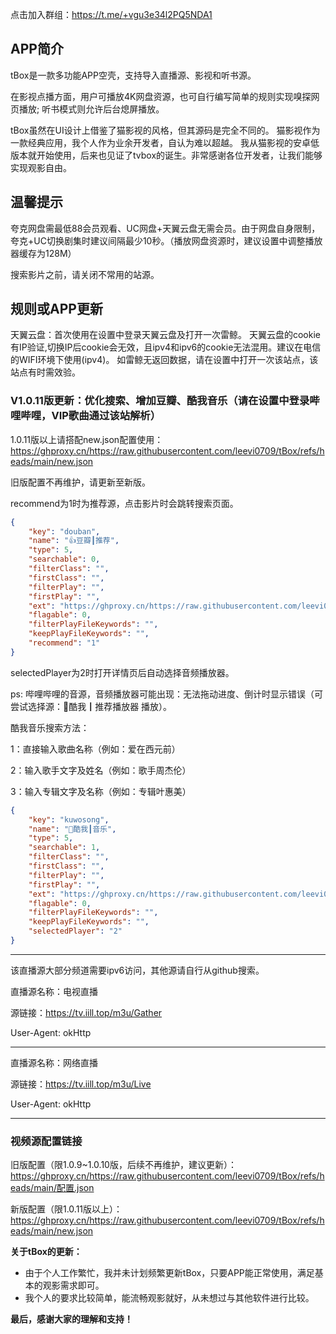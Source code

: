 点击加入群组：https://t.me/+vgu3e34l2PQ5NDA1

## APP简介
tBox是一款多功能APP空壳，支持导入直播源、影视和听书源。

在影视点播方面，用户可播放4K网盘资源，也可自行编写简单的规则实现嗅探网页播放; 听书模式则允许后台熄屏播放。

tBox虽然在UI设计上借鉴了猫影视的风格，但其源码是完全不同的。
猫影视作为一款经典应用，我个人作为业余开发者，自认为难以超越。
我从猫影视的安卓低版本就开始使用，后来也见证了tvbox的诞生。非常感谢各位开发者，让我们能够实现观影自由。

## 温馨提示
夸克网盘需最低88会员观看、UC网盘+天翼云盘无需会员。由于网盘自身限制，夸克+UC切换剧集时建议间隔最少10秒。（播放网盘资源时，建议设置中调整播放器缓存为128M）

搜索影片之前，请关闭不常用的站源。

## 规则或APP更新
天翼云盘：首次使用在设置中登录天翼云盘及打开一次雷鲸。
天翼云盘的cookie有IP验证,切换IP后cookie会无效，且ipv4和ipv6的cookie无法混用。建议在电信的WIFI环境下使用(ipv4)。
如雷鲸无返回数据，请在设置中打开一次该站点，该站点有时需效验。

### V1.0.11版更新：优化搜索、增加豆瓣、酷我音乐（请在设置中登录哔哩哔哩，VIP歌曲通过该站解析）
1.0.11版以上请搭配new.json配置使用：https://ghproxy.cn/https://raw.githubusercontent.com/leevi0709/tBox/refs/heads/main/new.json

旧版配置不再维护，请更新至新版。

 recommend为1时为推荐源，点击影片时会跳转搜索页面。
```json
{
	"key": "douban",
	"name": "👍豆瓣┃推荐",
	"type": 5,
	"searchable": 0,
	"filterClass": "",
	"firstClass": "",
	"filterPlay": "",
	"firstPlay": "",
	"ext": "https://ghproxy.cn/https://raw.githubusercontent.com/leevi0709/tBox/refs/heads/main/newjs/douban.js",
	"flagable": 0,
	"filterPlayFileKeywords": "",
	"keepPlayFileKeywords": "",
	"recommend": "1"
}
```

 selectedPlayer为2时打开详情页后自动选择音频播放器。
 
 ps: 哔哩哔哩的音源，音频播放器可能出现：无法拖动进度、倒计时显示错误（可尝试选择源：🎵酷我┃推荐播放器  播放）。
 
 酷我音乐搜索方法：
 
 1：直接输入歌曲名称（例如：爱在西元前）
 
 2：输入歌手文字及姓名（例如：歌手周杰伦）
 
 3：输入专辑文字及名称（例如：专辑叶惠美）
 
```json
{
	"key": "kuwosong",
	"name": "🎵酷我┃音乐",
	"type": 5,
	"searchable": 1,
	"filterClass": "",
	"firstClass": "",
	"filterPlay": "",
	"firstPlay": "",
	"ext": "https://ghproxy.cn/https://raw.githubusercontent.com/leevi0709/tBox/refs/heads/main/newjs/kuwosong.js",
	"flagable": 0,
	"filterPlayFileKeywords": "",
	"keepPlayFileKeywords": "",
	"selectedPlayer": "2"
}
```



------------------------------------------------------
该直播源大部分频道需要ipv6访问，其他源请自行从github搜索。

直播源名称：电视直播

源链接：https://tv.iill.top/m3u/Gather

User-Agent: okHttp

---------------------------------------------------
直播源名称：网络直播

源链接：https://tv.iill.top/m3u/Live

User-Agent: okHttp

------------------------------------------------
### 视频源配置链接
旧版配置（限1.0.9~1.0.10版，后续不再维护，建议更新）：https://ghproxy.cn/https://raw.githubusercontent.com/leevi0709/tBox/refs/heads/main/配置.json

新版配置（限1.0.11版以上）：https://ghproxy.cn/https://raw.githubusercontent.com/leevi0709/tBox/refs/heads/main/new.json

**关于tBox的更新：**

* 由于个人工作繁忙，我并未计划频繁更新tBox，只要APP能正常使用，满足基本的观影需求即可。
* 我个人的要求比较简单，能流畅观影就好，从未想过与其他软件进行比较。

**最后，感谢大家的理解和支持！** 
